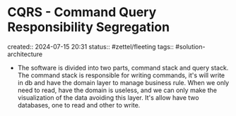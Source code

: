 # CQRS - Command Query Responsibility Segregation
created:: 2024-07-15 20:31
status:: #zettel/fleeting
tags:: #solution-architecture 

-  The software is divided into two parts, command stack and query stack. The command stack is responsible for writing commands, it's will write in db and have the domain layer to manage business rule. When we only need to read, have the domain is useless, and we can only make the visualization of the data avoiding this layer. It's allow have two databases, one to read and other to write.